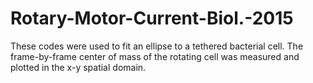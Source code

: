 # Rotary-Motor-Current-Biol.-2015
These codes were used to fit an ellipse to a tethered bacterial cell. The frame-by-frame center of mass of the rotating cell was measured and plotted in the x-y spatial domain.
